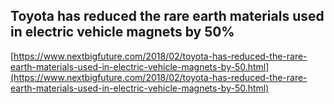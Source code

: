 ## Toyota has reduced the rare earth materials used in electric vehicle magnets by 50%
  
  [https://www.nextbigfuture.com/2018/02/toyota-has-reduced-the-rare-earth-materials-used-in-electric-vehicle-magnets-by-50.html](https://www.nextbigfuture.com/2018/02/toyota-has-reduced-the-rare-earth-materials-used-in-electric-vehicle-magnets-by-50.html)